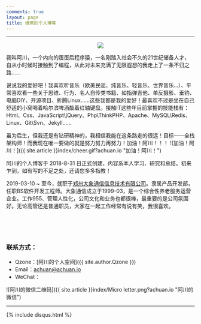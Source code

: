 ```yaml
---
comments: true
layout: page
title: 维燕的个人博客
---
```

---

<p style="text-align:center;"><img src="{{ site.article }}index/head.png?achuan.io"/></p>

我叫阿川，一个内向的蛋蛋后程序猿，一名刚踏入社会不久的21世纪储备人才，自从小时候时接触到了编程，从此对未来充满了无限遐想的我走上了一条不归之路......<br>

说说我的爱好吧！我喜欢听音乐（欧美民谣、纯音乐、轻音乐、世界音乐...）、平常喜欢看一些关于思维、行为、名人自传类书籍、如指弹吉他、单反摄影、垂钓、电脑DIY、开源项目、折腾Linux......这些我都是我的爱好！最喜欢不过是坐在自己舒适的小窝喝着哈尔滨啤酒敲着红轴键盘。接触IT这些年目前掌握的技能栈有：Html、Css、JavaScript\jQuery、Php\ThinkPHP、Apache、MySQL\Redis、Linux、Git\Svn、Jekyll......<br>

虽为后生，但我还是有钻研精神的，我相信我能在这条路走的很远！目标——全栈架构师！而我现在唯一要做的就是努力努力再努力！加油！阿川！！！ ![加油！阿川！]({{ site.article }}index/cheer.gif?achuan.io "加油！阿川！")<br>

阿川的个人博客于 2018-8-31 日正式创建，内容系本人学习、研究和总结。初来乍到，如有写的不足之处，还请您多多指教！<br>

2019-03-10 ~ 至今，就职于[郑州大象通信信息技术有限公司][1]。隶属产品开发部，任职BS软件开发工程师。大象通信成立于1999-03，是一个综合性养老服务运营企业。工作955、管理人性化，公司文化和业务也都很棒，最重要的是公司氛围好。无论高管还是普通职员，大家在一起工作经常有说有笑，我很喜欢。

<br><br><br>

### 联系方式：

- Qzone：[阿川的个人空间]({{ site.author.Qzone }})<br>
- Email：<achuan@achuan.io><br>
- WeChat：<br>

![阿川的微信二维码]({{ site.article }}index/Micro letter.png?achuan.io "阿川的微信")

---

[1]: http://www.dxinfo.com?achuan.io

{% include disqus.html %}
